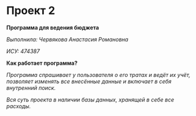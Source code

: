 # Проект 2

**Программа для ведения бюджета**

*Выполнила: Червякова Анастасия Романовна*

*ИСУ: 474387*

**Как работает программа?**

*Программа спрашивает у пользователя о его тратах и ведёт их учёт, позволяет изменять все внесённые данные и включает в себя внутренний поиск.*

*Вся суть проекта в наличии базы данных, хранящей в себе все расходы.*
